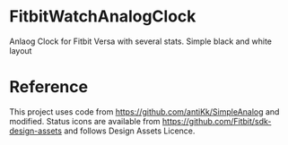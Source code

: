 # FitbitWatchAnalogClock
Anlaog Clock for Fitbit Versa with several stats.  Simple black and white layout

# Reference
This project uses code from https://github.com/antiKk/SimpleAnalog and modified. Status icons are available from https://github.com/Fitbit/sdk-design-assets and follows Design Assets Licence.
